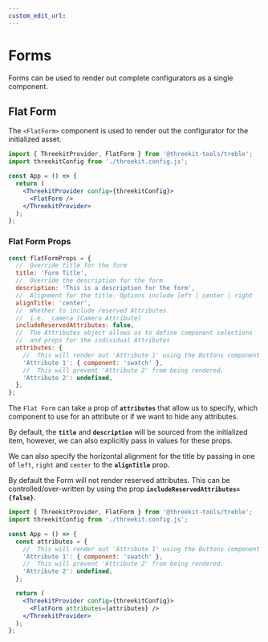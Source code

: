 ```yaml
---
custom_edit_url:
---
```


# Forms

Forms can be used to render out complete configurators as a single component.

## Flat Form

The `<FlatForm>` component is used to render out the configurator for the initialized asset.

```jsx
import { ThreekitProvider, FlatForm } from '@threekit-tools/treble';
import threekitConfig from './threekit.config.js';

const App = () => {
  return (
    <ThreekitProvider config={threekitConfig}>
      <FlatForm />
    </ThreekitProvider>
  );
};
```

### Flat Form Props

```js
const flatFormProps = {
  //  Override title for the form
  title: 'Form Title',
  //  Override the description for the form
  description: 'This is a description for the form',
  //  Alignment for the title. Options include left | center | right
  alignTitle: 'center',
  //  Whether to include reserved Attributes.
  //  i.e. _camera (Camera Attribute)
  includeReservedAttributes: false,
  //  The Attributes object allows us to define component selections
  //  and props for the individual Attributes
  attributes: {
    //  This will render out 'Attribute 1' using the Buttons component
    'Attribute 1': { component: 'swatch' },
    //  This will prevent 'Attribute 2' from being rendered.
    'Attribute 2': undefined,
  },
};
```

The `Flat Form` can take a prop of **`attributes`** that allow us to specify, which component to use for an attribute or if we want to hide any attributes.

By default, the **`title`** and **`description`** will be sourced from the initialized item, however, we can also explicitly pass in values for these props.

We can also specify the horizontal alignment for the title by passing in one of
`left`, `right` and `center` to the **`alignTitle`** prop.

By default the Form will not render reserved attributes. This can be controlled/over-written by using the prop **`includeReservedAttributes={false}`**.

```jsx
import { ThreekitProvider, FlatForm } from '@threekit-tools/treble';
import threekitConfig from './threekit.config.js';

const App = () => {
  const attributes = {
    //  This will render out 'Attribute 1' using the Buttons component
    'Attribute 1': { component: 'swatch' },
    //  This will prevent 'Attribute 2' from being rendered.
    'Attribute 2': undefined,
  };

  return (
    <ThreekitProvider config={threekitConfig}>
      <FlatForm attributes={attributes} />
    </ThreekitProvider>
  );
};
```
